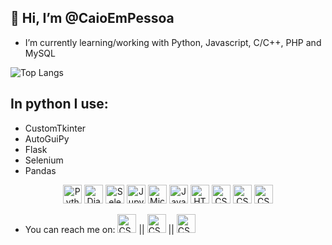 ## 👋 Hi, I’m @CaioEmPessoa
- I’m currently learning/working with Python, Javascript, C/C++, PHP and MySQL

![Top Langs](https://github-readme-stats.vercel.app/api/top-langs/?username=anuraghazra&layout=compact)

## In python I use:
  * CustomTkinter
  * AutoGuiPy
  * Flask
  * Selenium
  * Pandas

<div align="center">
	<img width="30" src="https://user-images.githubusercontent.com/25181517/183423507-c056a6f9-1ba8-4312-a350-19bcbc5a8697.png" alt="Python" title="Python"/>
	<img width="30" src="https://github.com/marwin1991/profile-technology-icons/assets/62091613/9bf5650b-e534-4eae-8a26-8379d076f3b4" alt="Django" title="Django"/>
	<img width="30" src="https://user-images.githubusercontent.com/25181517/184103699-d1b83c07-2d83-4d99-9a1e-83bd89e08117.png" alt="Selenium" title="Selenium"/>
	<img width="30" src="https://user-images.githubusercontent.com/25181517/183914128-3fc88b4a-4ac1-40e6-9443-9a30182379b7.png" alt="Jupyter Notebook" title="Jupyter Notebook"/>
	<img width="30" src="https://user-images.githubusercontent.com/25181517/183911544-95ad6ba7-09bf-4040-ac44-0adafedb9616.png" alt="Microsoft Azure" title="Microsoft Azure"/>
	<img width="30" src="https://user-images.githubusercontent.com/25181517/117447155-6a868a00-af3d-11eb-9cfe-245df15c9f3f.png" alt="JavaScript" title="JavaScript"/>
	<img width="30" src="https://user-images.githubusercontent.com/25181517/192158954-f88b5814-d510-4564-b285-dff7d6400dad.png" alt="HTML" title="HTML"/>
	<img width="30" src="https://user-images.githubusercontent.com/25181517/183898674-75a4a1b1-f960-4ea9-abcb-637170a00a75.png" alt="CSS" title="CSS"/>
	<img width="30" src="https://skillicons.dev/icons?i=git" alt="CSS" title="CSS"/>
	<img width="30" src="https://skillicons.dev/icons?i=github" alt="CSS" title="CSS"/>
</div>

- You can reach me on:
<a href="https://www.linkedin.com/in/caio-polonio-848b94218"><img width="30" src="https://skillicons.dev/icons?i=linkedin" alt="CSS" title="CSS"/></a> || <a href="https://www.instagram.com/caioempessoa/"><img width="30" src="https://skillicons.dev/icons?i=instagram" alt="CSS" title="CSS"/></a> || <a href="https://www.twitter.com/CaioEmpPessoa/"><img width="30" src="https://skillicons.dev/icons?i=twitter" alt="CSS" title="CSS"/></a>
